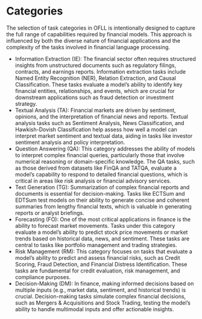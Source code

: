 # Categories
The selection of task categories in OFLL is intentionally designed to capture the full range of capabilities required by financial models. This approach is influenced by both the diverse nature of financial applications and the complexity of the tasks involved in financial language processing.

  - Information Extraction (IE): The financial sector often requires structured insights from unstructured documents such as regulatory filings, contracts, and earnings reports. Information extraction tasks include Named Entity Recognition (NER), Relation Extraction, and Causal Classification. These tasks evaluate a model’s ability to identify key financial entities, relationships, and events, which are crucial for downstream applications such as fraud detection or investment strategy.
  - Textual Analysis (TA): Financial markets are driven by sentiment, opinions, and the interpretation of financial news and reports. Textual analysis tasks such as Sentiment Analysis, News Classification, and Hawkish-Dovish Classification help assess how well a model can interpret market sentiment and textual data, aiding in tasks like investor sentiment analysis and policy interpretation.
  - Question Answering (QA): This category addresses the ability of models to interpret complex financial queries, particularly those that involve numerical reasoning or domain-specific knowledge. The QA tasks, such as those derived from datasets like FinQA and TATQA, evaluate a model’s capability to respond to detailed financial questions, which is critical in areas like risk analysis or financial advisory services.
  - Text Generation (TG): Summarization of complex financial reports and documents is essential for decision-making. Tasks like ECTSum and EDTSum test models on their ability to generate concise and coherent summaries from lengthy financial texts, which is valuable in generating reports or analyst briefings.
  - Forecasting (FO): One of the most critical applications in finance is the ability to forecast market movements. Tasks under this category evaluate a model’s ability to predict stock price movements or market trends based on historical data, news, and sentiment. These tasks are central to tasks like portfolio management and trading strategies.
  - Risk Management (RM): This category focuses on tasks that evaluate a model’s ability to predict and assess financial risks, such as Credit Scoring, Fraud Detection, and Financial Distress Identification. These tasks are fundamental for credit evaluation, risk management, and compliance purposes.
  - Decision-Making (DM): In finance, making informed decisions based on multiple inputs (e.g., market data, sentiment, and historical trends) is crucial. Decision-making tasks simulate complex financial decisions, such as Mergers & Acquisitions and Stock Trading, testing the model’s ability to handle multimodal inputs and offer actionable insights.

